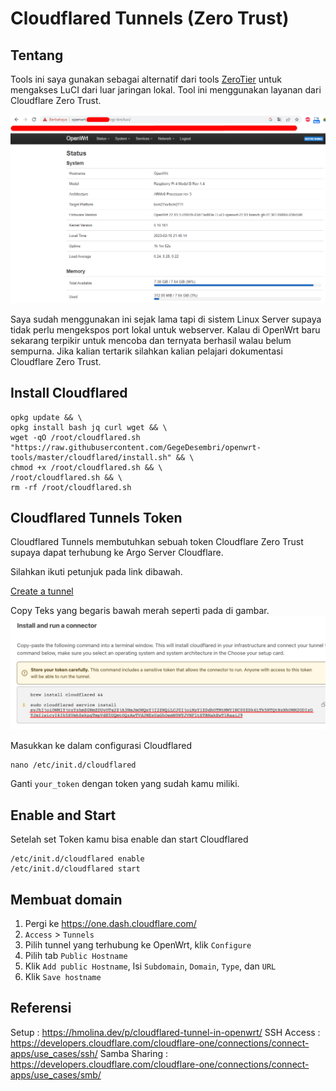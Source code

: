 # Cloudflared Tunnels (Zero Trust)

## Tentang

Tools ini saya gunakan sebagai alternatif dari tools [ZeroTier](https://openwrt.org/docs/guide-user/services/vpn/zerotier/start) untuk mengakses LuCI dari luar jaringan lokal. Tool ini menggunakan layanan dari Cloudflare Zero Trust.

![Token yang digunakan adalah yang bergaris bawah merah](https://raw.githubusercontent.com/GegeDesembri/openwrt-tools/master/cloudflared/assets/overview.png)

Saya sudah menggunakan ini sejak lama tapi di sistem Linux Server supaya tidak perlu mengekspos port lokal untuk webserver. Kalau di OpenWrt baru sekarang terpikir untuk mencoba dan ternyata berhasil walau belum sempurna. Jika kalian tertarik silahkan kalian pelajari dokumentasi Cloudflare Zero Trust.

## Install Cloudflared

    opkg update && \
    opkg install bash jq curl wget && \
    wget -qO /root/cloudflared.sh "https://raw.githubusercontent.com/GegeDesembri/openwrt-tools/master/cloudflared/install.sh" && \
    chmod +x /root/cloudflared.sh && \
    /root/cloudflared.sh && \
    rm -rf /root/cloudflared.sh

## Cloudflared Tunnels Token

Cloudflared Tunnels membutuhkan sebuah token Cloudflare Zero Trust supaya dapat terhubung ke Argo Server Cloudflare.

Silahkan ikuti petunjuk pada link dibawah.

[Create a tunnel](https://developers.cloudflare.com/cloudflare-one/connections/connect-apps/install-and-setup/tunnel-guide/remote/#1-create-a-tunnel)

Copy Teks yang begaris bawah merah seperti pada di gambar.
![Token yang digunakan adalah yang bergaris bawah merah](https://raw.githubusercontent.com/GegeDesembri/openwrt-tools/master/cloudflared/assets/token-example.png)

Masukkan ke dalam configurasi Cloudflared

    nano /etc/init.d/cloudflared

Ganti `your_token` dengan token yang sudah kamu miliki.

## Enable and Start

Setelah set Token kamu bisa enable dan start Cloudflared

    /etc/init.d/cloudflared enable
    /etc/init.d/cloudflared start

## Membuat domain

1. Pergi ke https://one.dash.cloudflare.com/
2. `Access` > `Tunnels`
3. Pilih tunnel yang terhubung ke OpenWrt, klik `Configure`
4. Pilih tab `Public Hostname`
5. Klik `Add public Hostname`, Isi `Subdomain`, `Domain`, `Type`, dan `URL`
6. Klik `Save hostname`

## Referensi

Setup : https://hmolina.dev/p/cloudflared-tunnel-in-openwrt/
SSH Access : https://developers.cloudflare.com/cloudflare-one/connections/connect-apps/use_cases/ssh/
Samba Sharing : https://developers.cloudflare.com/cloudflare-one/connections/connect-apps/use_cases/smb/
